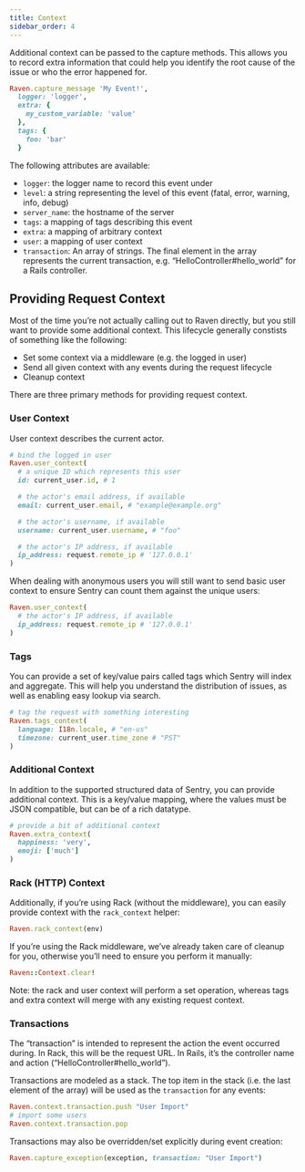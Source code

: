 ```yaml
---
title: Context
sidebar_order: 4
---
```


Additional context can be passed to the capture methods. This allows you to record extra information that could help you identify the root cause of the issue or who the error happened for.

```ruby
Raven.capture_message 'My Event!',
  logger: 'logger',
  extra: {
    my_custom_variable: 'value'
  },
  tags: {
    foo: 'bar'
  }
```

The following attributes are available:

-   `logger`: the logger name to record this event under
-   `level`: a string representing the level of this event (fatal, error, warning, info, debug)
-   `server_name`: the hostname of the server
-   `tags`: a mapping of tags describing this event
-   `extra`: a mapping of arbitrary context
-   `user`: a mapping of user context
-   `transaction`: An array of strings. The final element in the array represents the current transaction, e.g. “HelloController#hello_world” for a Rails controller.

## Providing Request Context

Most of the time you’re not actually calling out to Raven directly, but you still want to provide some additional context. This lifecycle generally constists of something like the following:

-   Set some context via a middleware (e.g. the logged in user)
-   Send all given context with any events during the request lifecycle
-   Cleanup context

There are three primary methods for providing request context.

### User Context

User context describes the current actor.

```ruby
# bind the logged in user
Raven.user_context(
  # a unique ID which represents this user
  id: current_user.id, # 1

  # the actor's email address, if available
  email: current_user.email, # "example@example.org"

  # the actor's username, if available
  username: current_user.username, # "foo"

  # the actor's IP address, if available
  ip_address: request.remote_ip # '127.0.0.1'
)
```

When dealing with anonymous users you will still want to send basic user context to ensure Sentry can count them against the unique users:

```ruby
Raven.user_context(
  # the actor's IP address, if available
  ip_address: request.remote_ip # '127.0.0.1'
)
```

### Tags

You can provide a set of key/value pairs called tags which Sentry will index and aggregate. This will help you understand the distribution of issues, as well as enabling easy lookup via search.

```ruby
# tag the request with something interesting
Raven.tags_context(
  language: I18n.locale, # "en-us"
  timezone: current_user.time_zone # "PST"
)
```

### Additional Context

In addition to the supported structured data of Sentry, you can provide additional context. This is a key/value mapping, where the values must be JSON compatible, but can be of a rich datatype.

```ruby
# provide a bit of additional context
Raven.extra_context(
  happiness: 'very',
  emoji: ['much']
)
```

### Rack (HTTP) Context

Additionally, if you’re using Rack (without the middleware), you can easily provide context with the `rack_context` helper:

```ruby
Raven.rack_context(env)
```

If you’re using the Rack middleware, we’ve already taken care of cleanup for you, otherwise you’ll need to ensure you perform it manually:

```ruby
Raven::Context.clear!
```

Note: the rack and user context will perform a set operation, whereas tags and extra context will merge with any existing request context.

### Transactions

The “transaction” is intended to represent the action the event occurred during. In Rack, this will be the request URL. In Rails, it’s the controller name and action (“HelloController#hello_world”).

Transactions are modeled as a stack. The top item in the stack (i.e. the last element of the array) will be used as the `transaction` for any events:

```ruby
Raven.context.transaction.push "User Import"
# import some users
Raven.context.transaction.pop
```

Transactions may also be overridden/set explicitly during event creation:

```ruby
Raven.capture_exception(exception, transaction: "User Import")
```
